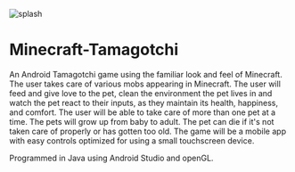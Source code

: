 ![splash](https://user-images.githubusercontent.com/89635193/149493324-456e1190-dc60-4684-849a-14a45a3df13d.png)

# Minecraft-Tamagotchi
 
An Android Tamagotchi game using the familiar look and feel of Minecraft. The user takes care of various mobs appearing in Minecraft. The user will feed and give love to the pet, clean the environment the pet lives in and watch the pet react to their inputs, as they maintain its health, happiness, and comfort. The user will be able to take care of more than one pet at a time. The pets will grow up from baby to adult. The pet can die if it's not taken care of properly or has gotten too old. The game will be a mobile app with easy controls optimized for using a small touchscreen device.

Programmed in Java using Android Studio and openGL.
